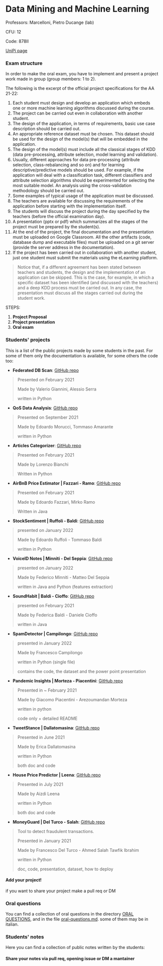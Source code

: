 # Data Mining and Machine Learning

Professors: Marcelloni, Pietro Ducange (lab)

CFU: 12

Code: 878II

[UniPi page](https://esami.unipi.it/esami2/programma.php?pg=ects&c=48213)

### Exam structure

In order to make the oral exam, you have to implement and present a project work made in group (group members: 1 to 2).

The following is the excerpt of the official project specifications for the AA 21-22:

1. Each student must design and develop an application which embeds one or more machine learning
algorithms discussed during the course.
2. The project can be carried out even in collaboration with another student.
3. The design of the application, in terms of requirements, basic use case description should be carried
out.
4. An appropriate reference dataset must be chosen. This dataset should be used for the design of the
model(s) that will be embedded in the application.
5. The design of the model(s) must include all the classical stages of KDD (data pre-processing,
attribute selection, model learning and validation).
6. Usually, different approaches for data pre-processing (attribute selection, class-rebalancing and so
on) and for learning descriptive/predictive models should be used. For example, if the application
will deal with a classification task, different classifiers and attribute selection algorithms should be
experimented for selecting the most suitable model. An analysis using the cross-validation
methodology should be carried out.
7. Some examples of typical usage of the application must be discussed.
8. The teachers are available for discussing the requirements of the application before starting with the
implementation itself.
9. The students will discuss the project during the day specified by the teachers (before the official
examination day).
10. A presentation (pptx or pdf) which summarizes all the stages of the project must be prepared by the
student(s).
11. At the end of the project, the final documentation and the presentation must be uploaded on Google
Classroom. All the other artifacts (code, database dump and executable files) must be uploaded on
a git server (provide the server address in the documentation).
12. If the project has been carried out in collaboration with another student, just one student must
submit the materials using the eLearning platform.

>Notice that, if a different agreement has been stated between teachers and students, the design and the
implementation of an application can be skipped. This is the case, for example, in which a specific dataset
has been identified (and discussed with the teachers) and a deep KDD process must be carried out. In
any case, the presentation must discuss all the stages carried out during the student work.

STEPS:
1. **Project Proposal**
2. **Project presentation**
3. **Oral exam**

### Students' projects

This is a list of the public projects made by some students in the past. For some of them only the documentation is available, for some others the code too:
- **Federated DB Scan**: [GitHub repo](https://github.com/ValeGian/FederatedDBSCAN)
>Presented on February 2021
>
>Made by Valerio Giannini, Alessio Serra
>
>written in Python
- **QoS Data Analysis**: [GitHub repo](https://github.com/TommyTheHuman/DataMining-QoSDataAnalysis)
>Presented on September 2021
>
>Made by Edoardo Morucci, Tommaso Amarante
>
>written in Python
- **Articles Categorizer**: [GitHub repo](https://github.com/lorebianchi98/ArticlesCategorizer)
>Presented on February 2021
>
>Made by Lorenzo Bianchi
>
>Written in Python
- **AirBnB Price Estimator | Fazzari - Ramo**: [GitHub repo](https://github.com/edofazza/AirBnBPriceEstimator)
>Presented on February 2021
>
>Made by Edoardo Fazzari, Mirko Ramo
>
>Written in Java
- **StockSentiment | Ruffoli - Baldi**: [GitHub repo](https://github.com/edoardoruffoli/StockSentiment)
>presented on January 2022
> 
>Made by Edoardo Ruffoli - Tommaso Baldi
>
>written in Python
- **VoiceID Notes | Minniti - Del Seppia**: [GitHub repo](https://github.com/federicominniti/VoiceIDNotes)
>presented on January 2022
>
>Made by Federico Minniti - Matteo Del Seppia
>
>written in Java and Python (features extraction)
- **SoundHabit | Baldi - Cioffo**: [GitHub repo](https://github.com/danielecioffo/SoundHabit)
>presented on February 2021
>
>Made by Federica Baldi - Daniele Cioffo
>
>written in Java
- **SpamDetector | Campilongo**: [GitHub repo](https://github.com/FraCamp/SpamDetector)
>presented in January 2022
>
>Made by Francesco Campilongo
>
>written in Python (single file)
>
>contains the code, the dataset and the power point presentation
- **Pandemic Insights | Morteza - Piacentini**: [GitHub repo](https://github.com/morarez/Pandemic-Insights)
>Presented in ~ February 2021
>
>Made by Giacomo Piacentini - Arezoumandan Morteza
>
>written in python
>
>code only + detailed README
- **TweetStance | Dallatomasina**: [GitHub repo](https://github.com/EricaDallatomasina/DMML-project)
>Presented in June 2021
>
>Made by Erica Dallatomasina
>
>written in Python
>
>both doc and code
- **House Price Predictor | Leena**: [GitHub repo](https://github.com/leenaaizdee/DMMLProject)
>Presented in July 2021
>
>Made by Aizdi Leena
>
>written in Python
>
>both doc and code
- **MoneyGuard | Del Turco - Salah**: [GitHub repo](https://github.com/ahmed531998/MoneyGuard)
>Tool to detect fraudulent transactions.
>
>Presented in January 2021
>
>Made by Francesco Del Turco - Ahmed Salah Tawfik Ibrahim
>
>written in Python
>
>doc, code, presentation, dataset, how to deploy

#### **Add your project!** 
if you want to share your project make a pull req or DM


### Oral questions

You can find a collection of oral questions in the directory [ORAL QUESTIONS](oral-questions), and in the file [oral-questions.md](oral-questions.md). some of them may be in italian.


### Students' notes

Here you can find a collection of public notes written by the students:

#### Share your notes via pull req, opening issue or DM a mantainer